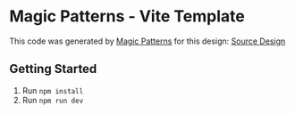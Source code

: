 # Magic Patterns - Vite Template

This code was generated by [Magic Patterns](https://magicpatterns.com) for this design: [Source Design](https://www.magicpatterns.com/c/wmcrnyutpzvdszabxksk1c)

## Getting Started

1. Run `npm install`
2. Run `npm run dev`
